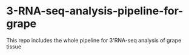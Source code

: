 # 3-RNA-seq-analysis-pipeline-for-grape
This repo includes the whole pipeline for 3'RNA-seq analysis of grape tissue
